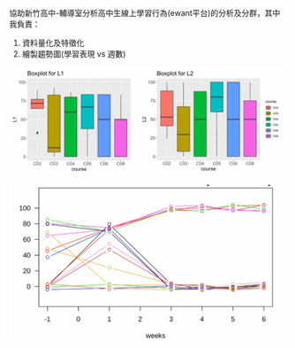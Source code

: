 協助新竹高中-輔導室分析高中生線上學習行為(ewant平台)的分析及分群，其中我負責：

1. 資料量化及特徵化  
2. 繪製趨勢圖(學習表現 vs 週數)  


![image](https://github.com/ChiaHaoCheng/NTHU-STAT/blob/282669a85c93fe6177bbd8d26085294276bbbc8e/Practicing%20Statistics/%E6%96%B0%E7%AB%B9%E9%AB%98%E4%B8%AD/%E9%87%8F%E5%8C%96%E5%AD%B8%E7%BF%92%E8%A1%A8%E7%8F%BE.png)

![image](https://github.com/ChiaHaoCheng/NTHU-STAT/blob/282669a85c93fe6177bbd8d26085294276bbbc8e/Practicing%20Statistics/%E6%96%B0%E7%AB%B9%E9%AB%98%E4%B8%AD/%E5%AD%B8%E7%BF%92%E7%8E%87_%E8%B6%A8%E5%8B%A2%E5%9C%96.png)
